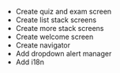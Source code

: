 - Create quiz and exam screen  
- Create list stack screens
- Create more stack screens
- Create welcome screen
- Create navigator
- Add dropdown alert manager
- Add i18n
